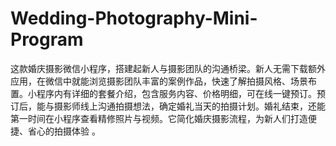 # Wedding-Photography-Mini-Program
这款婚庆摄影微信小程序，搭建起新人与摄影团队的沟通桥梁。新人无需下载额外应用，在微信中就能浏览摄影团队丰富的案例作品，快速了解拍摄风格、场景布置。小程序内有详细的套餐介绍，包含服务内容、价格明细，可在线一键预订。预订后，能与摄影师线上沟通拍摄想法，确定婚礼当天的拍摄计划。婚礼结束，还能第一时间在小程序查看精修照片与视频。它简化婚庆摄影流程，为新人们打造便捷、省心的拍摄体验 。
